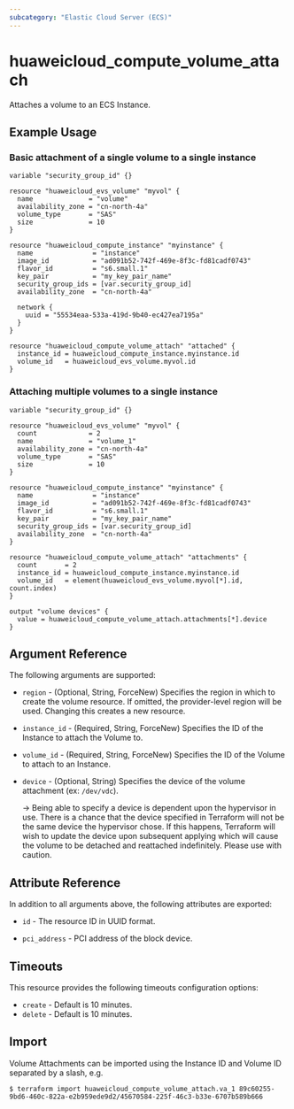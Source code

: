 ```yaml
---
subcategory: "Elastic Cloud Server (ECS)"
---
```


# huaweicloud_compute_volume_attach

Attaches a volume to an ECS Instance.

## Example Usage

### Basic attachment of a single volume to a single instance

```hcl
variable "security_group_id" {}

resource "huaweicloud_evs_volume" "myvol" {
  name              = "volume"
  availability_zone = "cn-north-4a"
  volume_type       = "SAS"
  size              = 10
}

resource "huaweicloud_compute_instance" "myinstance" {
  name               = "instance"
  image_id           = "ad091b52-742f-469e-8f3c-fd81cadf0743"
  flavor_id          = "s6.small.1"
  key_pair           = "my_key_pair_name"
  security_group_ids = [var.security_group_id]
  availability_zone  = "cn-north-4a"

  network {
    uuid = "55534eaa-533a-419d-9b40-ec427ea7195a"
  }
}

resource "huaweicloud_compute_volume_attach" "attached" {
  instance_id = huaweicloud_compute_instance.myinstance.id
  volume_id   = huaweicloud_evs_volume.myvol.id
}
```

### Attaching multiple volumes to a single instance

```hcl
variable "security_group_id" {}

resource "huaweicloud_evs_volume" "myvol" {
  count             = 2
  name              = "volume_1"
  availability_zone = "cn-north-4a"
  volume_type       = "SAS"
  size              = 10
}

resource "huaweicloud_compute_instance" "myinstance" {
  name               = "instance"
  image_id           = "ad091b52-742f-469e-8f3c-fd81cadf0743"
  flavor_id          = "s6.small.1"
  key_pair           = "my_key_pair_name"
  security_group_ids = [var.security_group_id]
  availability_zone  = "cn-north-4a"
}

resource "huaweicloud_compute_volume_attach" "attachments" {
  count       = 2
  instance_id = huaweicloud_compute_instance.myinstance.id
  volume_id   = element(huaweicloud_evs_volume.myvol[*].id, count.index)
}

output "volume devices" {
  value = huaweicloud_compute_volume_attach.attachments[*].device
}
```

## Argument Reference

The following arguments are supported:

* `region` - (Optional, String, ForceNew) Specifies the region in which to create the volume resource. If omitted, the
  provider-level region will be used. Changing this creates a new resource.

* `instance_id` - (Required, String, ForceNew) Specifies the ID of the Instance to attach the Volume to.

* `volume_id` - (Required, String, ForceNew) Specifies the ID of the Volume to attach to an Instance.

* `device` - (Optional, String) Specifies the device of the volume attachment (ex: `/dev/vdc`).

  -> Being able to specify a device is dependent upon the hypervisor in use. There is a chance that the device
  specified in Terraform will not be the same device the hypervisor chose. If this happens, Terraform will wish to
  update the device upon subsequent applying which will cause the volume to be detached and reattached indefinitely.
  Please use with caution.

## Attribute Reference

In addition to all arguments above, the following attributes are exported:

* `id` - The resource ID in UUID format.

* `pci_address` - PCI address of the block device.

## Timeouts

This resource provides the following timeouts configuration options:

* `create` - Default is 10 minutes.
* `delete` - Default is 10 minutes.

## Import

Volume Attachments can be imported using the Instance ID and Volume ID separated by a slash, e.g.

```shell
$ terraform import huaweicloud_compute_volume_attach.va_1 89c60255-9bd6-460c-822a-e2b959ede9d2/45670584-225f-46c3-b33e-6707b589b666
```
